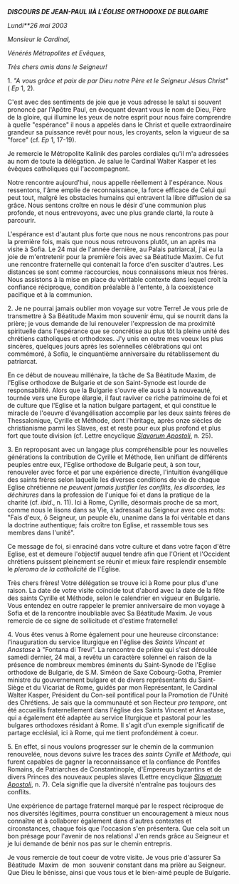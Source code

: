 ***DISCOURS DE JEAN-PAUL II******À L'ÉGLISE ORTHODOXE DE BULGARIE***

*Lundi**26 mai 2003*

*Monsieur le Cardinal,*

*Vénérés Métropolites et Evêques,*

*Très chers amis dans le Seigneur!*

1. *"A vous grâce et paix de par Dieu notre Père et le Seigneur Jésus Christ"* ( *Ep* 1, 2).

C'est avec des sentiments de joie que je vous adresse le salut si souvent prononcé par l'Apôtre Paul, en évoquant devant vous le nom de Dieu, Père de la gloire, qui illumine les yeux de notre esprit pour nous faire comprendre à quelle "espérance" il nous a appelés dans le Christ et quelle extraordinaire grandeur sa puissance revêt pour nous, les croyants, selon la vigueur de sa "force" (cf. *Ep* 1, 17-19).

Je remercie le Métropolite Kalinik des paroles cordiales qu'il m'a adressées au nom de toute la délégation. Je salue le Cardinal Walter Kasper et les évêques catholiques qui l'accompagnent.

Notre rencontre aujourd'hui, nous appelle réellement à l'espérance. Nous ressentons, l'âme emplie de reconnaissance, la force efficace de Celui qui peut tout, malgré les obstacles humains qui entravent la libre diffusion de sa grâce. Nous sentons croître en nous le désir d'une communion plus profonde, et nous entrevoyons, avec une plus grande clarté, la route à parcourir.

L'espérance est d'autant plus forte que nous ne nous rencontrons pas pour la première fois, mais que nous nous retrouvons plutôt, un an après ma visite à Sofia. Le 24 mai de l'année dernière, au Palais patriarcal, j'ai eu la joie de m'entretenir pour la première fois avec sa Béatitude Maxim. Ce fut une rencontre fraternelle qui contenait la force d'en susciter d'autres. Les distances se sont comme raccourcies, nous connaissons mieux nos frères. Nous assistons à la mise en place du véritable contexte dans lequel croît la confiance réciproque, condition préalable à l'entente, à la coexistence pacifique et à la communion.

2. Je ne pourrai jamais oublier mon voyage sur votre Terre! Je vous prie de transmettre à Sa Béatitude Maxim mon souvenir ému, qui se nourrit dans la prière; je vous demande de lui renouveler l'expression de ma proximité spirituelle dans l'espérance que se concrétise au plus tôt la pleine unité des chrétiens catholiques et orthodoxes. J'y unis en outre mes voeux les plus sincères, quelques jours après les solennelles célébrations qui ont commémoré, à Sofia, le cinquantième anniversaire du rétablissement du patriarcat.

En ce début de nouveau millénaire, la tâche de Sa Béatitude Maxim, de l'Eglise orthodoxe de Bulgarie et de son Saint-Synode est lourde de responsabilité. Alors que la Bulgarie s'ouvre elle aussi à la nouveauté, tournée vers une Europe élargie, il faut raviver ce riche patrimoine de foi et de culture que l'Eglise et la nation bulgare partagent, et qui constitue le miracle de l'oeuvre d'évangélisation accomplie par les deux saints frères de Thessalonique, Cyrille et Méthode, dont l'héritage, après onze siècles de christianisme parmi les Slaves, est et reste pour eux plus profond et plus fort que toute division (cf. Lettre encyclique *[Slavorum Apostoli](/content/john-paul-ii/fr/encyclicals/documents/hf_jp-ii_enc_02061985_slavorum-apostoli.html)*, n. 25).

3. En reproposant avec un langage plus compréhensible pour les nouvelles générations la contribution de Cyrille et Méthode, lien unifiant de différents peuples entre eux, l'Eglise orthodoxe de Bulgarie peut, à son tour, renouveler avec force et par une expérience directe, l'intuition évangélique des saints frères selon laquelle les diverses conditions de vie de chaque Eglise chrétienne *ne peuvent jamais justifier les conflits, les discordes, les déchirures* dans la profession de l'unique foi et dans la pratique de la charité (cf. *ibid*., n. 11). Ici à Rome, Cyrille, désormais proche de sa mort, comme nous le lisons dans sa Vie, s'adressait au Seigneur avec ces mots:  "Fais d'eux, ô Seigneur, un peuple élu, unanime dans la foi véritable et dans la doctrine authentique; fais croître ton Eglise, et rassemble tous ses membres dans l'unité".

Ce message de foi, si enraciné dans votre culture et dans votre façon d'être Eglise, est et demeure l'objectif auquel tendre afin que l'Orient et l'Occident chrétiens puissent pleinement se réunir et mieux faire resplendir ensemble le *pleroma de la catholicité* de l'Eglise.

Très chers frères! Votre délégation se trouve ici à Rome pour plus d'une raison. La date de votre visite coïncide tout d'abord avec la date de la fête des saints Cyrille et Méthode, selon le calendrier en vigueur en Bulgarie. Vous entendez en outre rappeler le premier anniversaire de mon voyage à Sofia et de la rencontre inoubliable avec Sa Béatitude Maxim. Je vous remercie de ce signe de sollicitude et d'estime fraternelle!

4. Vous êtes venus à Rome également pour une heureuse circonstance:  l'inauguration du service liturgique en l'église des *Saints Vincent et Anastase* à "Fontana di Trevi". La rencontre de prière qui s'est déroulée samedi dernier, 24 mai, a revêtu un caractère solennel en raison de la présence de nombreux membres éminents du Saint-Synode de l'Eglise orthodoxe de Bulgarie, de S.M. Siméon de Saxe Cobourg-Gotha, Premier ministre du gouvernement bulgare et de divers représentants du Saint-Siège et du Vicariat de Rome, guidés par mon Représentant, le Cardinal Walter Kasper, Président du Con-seil pontifical pour la Promotion de l'Unité des Chrétiens. Je sais que la communauté et son Recteur *pro tempore*, ont été accueillis fraternellement dans l'église des Saints Vincent et Anastase, qui a également été adaptée au service liturgique et pastoral pour les bulgares orthodoxes résidant à Rome. Il s'agit d'un exemple significatif de partage ecclésial, ici à Rome, qui me tient profondément à coeur.

5. En effet, si nous voulons progresser sur le chemin de la communion renouvelée, nous devons suivre les traces des *saints Cyrille et Méthode*, qui furent capables de gagner la reconnaissance et la confiance de Pontifes Romains, de Patriarches de Constantinople, d'Empereurs byzantins et de divers Princes des nouveaux peuples slaves (Lettre encyclique *[Slavorum Apostoli](/content/john-paul-ii/fr/encyclicals/documents/hf_jp-ii_enc_02061985_slavorum-apostoli.html)*, n. 7). Cela signifie que la diversité n'entraîne pas toujours des conflits.

Une expérience de partage fraternel marqué par le respect réciproque de nos diversités légitimes, pourra constituer un encouragement à mieux nous connaître et à collaborer également dans d'autres contextes et circonstances, chaque fois que l'occasion s'en présentera. Que cela soit un bon présage pour l'avenir de nos relations! J'en rends grâce au Seigneur et je lui demande de bénir nos pas sur le chemin entrepris.

Je vous remercie de tout coeur de votre visite. Je vous prie d'assurer Sa Béatitude  Maxim  de  mon  souvenir constant dans ma prière au Seigneur. Que Dieu le bénisse, ainsi que vous tous et le bien-aimé peuple de Bulgarie.